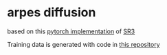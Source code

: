 # arpes diffusion

based on this [pytorch implementation](https://github.com/Janspiry/Image-Super-Resolution-via-Iterative-Refinement) of [SR3](https://iterative-refinement.github.io)

Training data is generated with code in [this repository](https://github.com/avdfo/PHYS_549_package/tree/main)
